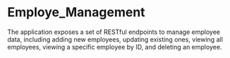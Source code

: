 # Employe_Management
The application exposes a set of RESTful endpoints to manage employee data, including adding new employees, updating existing ones, viewing all employees, viewing a specific employee by ID, and deleting an employee.
